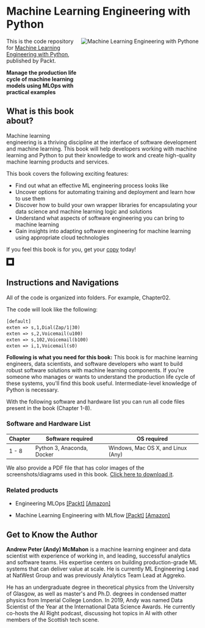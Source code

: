 # Machine Learning Engineering with Python

<a href="https://www.packtpub.com/product/machine-learning-engineering-with-python/9781801079259"><img src="https://static.packt-cdn.com/products/9781801079259/cover/smaller" alt="Machine Learning Engineering with Pythone" height="256px" align="right"></a>

This is the code repository for [Machine Learning Engineering with Python](https://www.packtpub.com/product/machine-learning-engineering-with-python/9781801079259), published by Packt.

**Manage the production life cycle of machine learning models using MLOps with practical examples**

## What is this book about?
Machine learning engineering is a thriving discipline at the interface of software development and machine learning. This book will help developers working with machine learning and Python to put their knowledge to work and create high-quality machine learning products and services.


This book covers the following exciting features: 

* Find out what an effective ML engineering process looks like
* Uncover options for automating training and deployment and learn how to use them
* Discover how to build your own wrapper libraries for encapsulating your data science and machine learning logic and solutions
* Understand what aspects of software engineering you can bring to machine learning
* Gain insights into adapting software engineering for machine learning using appropriate cloud technologies

If you feel this book is for you, get your [copy](https://www.amazon.com/dp/1801079250) today!

<a href="https://www.packtpub.com/?utm_source=github&utm_medium=banner&utm_campaign=GitHubBanner"><img src="https://raw.githubusercontent.com/PacktPublishing/GitHub/master/GitHub.png" 
alt="https://www.packtpub.com/" border="5" /></a>


## Instructions and Navigations
All of the code is organized into folders. For example, Chapter02.

The code will look like the following:
```
[default]
exten => s,1,Dial(Zap/1|30)
exten => s,2,Voicemail(u100)
exten => s,102,Voicemail(b100)
exten => i,1,Voicemail(s0)
```

**Following is what you need for this book:**
This book is for machine learning engineers, data scientists, and software developers who want to build robust software solutions with machine learning components. If you're someone who manages or wants to understand the production life cycle of these systems, you'll find this book useful. Intermediate-level knowledge of Python is necessary.


With the following software and hardware list you can run all code files present in the book (Chapter 1-8).

### Software and Hardware List

| Chapter  | Software required                   | OS required                        |
| -------- | ------------------------------------| -----------------------------------|
| 1  - 8      | Python 3, Anaconda, Docker                    | Windows, Mac OS X, and Linux (Any) |


We also provide a PDF file that has color images of the screenshots/diagrams used in this book. [Click here to download it](https://static.packt-cdn.com/downloads/9781801079259_ColorImages.pdf).

### Related products <Other books you may enjoy>
* Engineering MLOps [[Packt]](https://www.packtpub.com/product/engineering-mlops/9781800562882) [[Amazon]](https://www.amazon.com/dp/1800562888)

* Machine Learning Engineering with MLflow [[Packt]](https://www.packtpub.com/product/machine-learning-engineering-with-mlflow/9781800560796) [[Amazon]](https://www.amazon.com/dp/1800560796)

## Get to Know the Author
**Andrew Peter (Andy) McMahon**
is a machine learning engineer and data scientist with experience of working in, and leading, successful analytics and software teams. His expertise centers on building production-grade ML systems that can deliver value at scale. He is currently ML Engineering Lead at NatWest Group and was previously Analytics Team Lead at Aggreko.

He has an undergraduate degree in theoretical physics from the University of Glasgow, as well as master's and Ph.D. degrees in condensed matter physics from Imperial College London. In 2019, Andy was named Data Scientist of the Year at the International Data Science Awards. He currently co-hosts the AI Right podcast, discussing hot topics in AI with other members of the Scottish tech scene.


